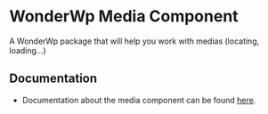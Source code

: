 # WonderWp Media Component

A WonderWp package that will help you work with medias (locating, loading...)

## Documentation

- Documentation about the media component can be found [here](http://wonderwp.net/Framewok_components/Medias/index.html).
